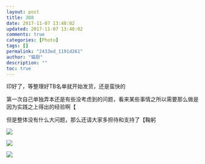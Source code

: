 ```yaml
---
layout: post
title: 308
date: 2017-11-07 13:48:02
updated: 2017-11-07 13:48:02
comments: true
categories: [Photo]
tags: []
permalink: "2433ed_1191d261"
author: "猫厨"
description: ""
toc: true
---
```


<p>印好了，等整理好TB名单就开始发货，还是蛮快的</p> 
<p>第一次自己单独弄本还是有些没考虑到的问题，看来某些事情之所以需要那么做是因为实践之上得出的经验啊【</p> 
<p>但是整体没有什么大问题，那么还请大家多担待和支持了【鞠躬</p>

![](https://nos.netease.com/imglf3/img/cVZNdzJtQk9JV2RPNndaUEQwd0FGZnVhZ012TTF4N094amw0Zyt1ZVRZK1JjZ2xZczc0QS9nPT0.jpg)

![](https://nos.netease.com/imglf5/img/cVZNdzJtQk9JV2RPNndaUEQwd0FGU21RdHByalVPbndlLzhIQjAxS2dWTjVjNERXZTM3bDdRPT0.jpg)

![](/img/img_cVZNdzJtQk9JV2NkSzJhSFhTbmxmeFI5WHNkQjA1L29Tbi9hbFNpOUFoVkk4UWtoeEI4c0JnPT0.jpg)